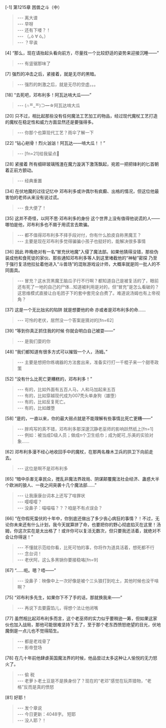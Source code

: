 
[-1] 第1215章 困兽之斗（中）
>--- 离大谱<br>
>--- 早呀<br>
>--- 还有下喽？！<br>
>--- （｡ò ∀ ó｡）<br>
>--- ？早诶<br>

[4] “那么，现在请抬起头看向前方，尽量找一个比较舒适的姿势来迎接沉睡——”
>--- 有竖锯那味了<br>

[7] 强烈的冲击之后，紧接着，就是无尽的黑暗。
>--- 强烈的刺激之后，就是无尽的空虚。。。<br>

[18] “去死吧，邓布利多！阿瓦达啃大瓜——”
>--- (∩ᄑ_ᄑ)⊃━☆阿瓦达啃大瓜<br>

[20] 只不过，相比起那些没有任何魔法工艺加工的物品，经过现代魔杖工艺打造的魔杖在稳定性和威力方面显然还是要强得多。
>--- 你那个也算现代工艺？雨伞了解一下<br>

[22] “钻心剜骨！烈火汹汹！阿瓦达——啃大瓜！！”
>--- [fn=21]给我留点🍉<br>

[28] 紧接着 所有细碎玻璃残渣在魔力漩涡下激荡飘起，宛若一把把锋利的匕首朝着正前方颤动。
>--- 经典重置<br>

[34] 在伏地魔的过往记忆中 邓布利多或许偶尔有疯癫、出格的情况，但这位他最害怕的老师从来没有说过谎。
>--- 食大便了！<br>

[35] 这并不奇怪，以阿不思·邓布利多的身份 这个世界上没有值得他说谎的人——哪怕是他，邓布利多也不屑于用谎言去欺骗。
>--- 都不值得邓布利多不择手段对付，你有什么脸皮自称黑魔王？<br>
>--- 主要是现在邓布利多觉得骗骗小孩子也挺好的，能解决很多事情<br>

[36] 因此 昨晚绝对有一名“冒充伏地魔”入侵了魔法部。如果他猜得没错，那些伪装成他和食死徒的家伙、那些通知邓布利多等人到这里堵截他的“神秘”密探 乃至于强行复活他拉扯着他进入“斗兽场”的混账游戏设计师，大概率就是同一批人的不同面具。
>--- 冒充？这水货黑魔王脑瓜子行不行啊？都知道自己是被复活的了，眼前还有死了一地的自己的尸体…知道被利用是对的，但“冒充”是怎么看破的？这思维模式直接让白毛团子下的套中套完全白费了。难道说汤姆也有上帝视角？<br>

[37] 这是一个无比拙劣的陷阱 就是想要他的命 亦或者是邓布利多的命……
>--- 可怜的老伏，居然没一个答案是猜对的[fn=62]<br>

[39] “等到你真正抓住我的时候 你就会明白自己被耍——”
>--- 是我们耍的你<br>

[48] “我们都知道有很多方式可以摧毁一个人，汤姆。”
>--- 主要是想把你练魂器的方法套出来，准备实行打一千棍子来一个甜枣政策<br>

[52] “没有什么比死亡更糟糕的，邓布利多！”
>--- 有的，比如外面有五百人马，人和马加起来五百<br>
>--- 有的，比如穿越现代成为007秃头单身狗（雄堕）<br>
>--- 有的，比如反复死亡。<br>
>--- 有的，比如雌堕<br>

[58] “是的，一直以来，你的最大弱点就是不能理解有些事情比死亡更糟——”
>--- 胖鸡写的真不错，邓布利多那深邃沉静老巫师的影响跃然纸上[fn=1]<br>
>--- 例如：被当成D级人员；做成n个卫生纸巾；成为妮可_乐美的实验对象……<br>

[62] 邓布利多漫不经心地收回手中的魔杖，在那两名橡木卫兵的拱卫下向前走去。
>--- 这位是啊不是邓布利多<br>

[65] “暗中杀害无辜民众，搅乱非魔法界政局、阴谋颠覆魔法社会经济、蛊惑大半个欧洲的狼人、一夜之间突袭十几个魔法部……”
>--- 让我康康台词本上还写了啥罪状<br>
>--- 嘤嘤嘤？<br>
>--- 没鼻子：喵喵喵？？？咱是不有点误会？<br>

[66] “在你假死蛰伏的十年中，你到底还做出了多少丧心病狂的事情？！不过，无论你未来还有什么计划，我今天就算拼了命，也要把你的野心彻底掐灭在这里！汤姆，你这次实在是太出格了！或许你可以复活无数次，但只要我还活着，就绝对不会让你得逞！”
>--- 不懂就示范给你看，比死可怕的事，你将作为道具活着，想死都不行<br>
>--- 念台词！<br>
>--- 老伏阿，这么多黑锅你要接稳咯[fn=9]<br>

[67] “……呃。嗯？唔——”
>--- 没鼻子：映像中上一次好像是被个三头狼打到吃土，其他时候也没干啥啊？<br>

[75] “邓布利多先生，如果你下不了手的话，那就换我来——”
>--- 再说下去要露馅儿，得想个法让他闭嘴<br>

[77] 虽然相比起邓布利多而言，这个老巫师的实力似乎要稍逊一筹，但如果这家伙也加入战局，那他可能很难坚持下去了，至于那个老东西愤怒绝望的目光，伏地魔倒是一点儿也不觉得陌生。
>--- 都是老戏骨了<br>
>--- 影帝登场<br>

[78] 在几十年前他肆虐英国魔法界的时候，他品尝过太多这种让人愉悦的无力怒火了。
>--- 偷 税<br>
>--- 老萝卜老土豆是不是换身份了？现在的“老邓”感觉在玩弄猎物，“老格”反而是真的愤怒<br>

[81] 好耶！
>--- 发个章说<br>
>--- 今日更新：4048字。
短耶<br>
>--- 没人耶？！<br>
